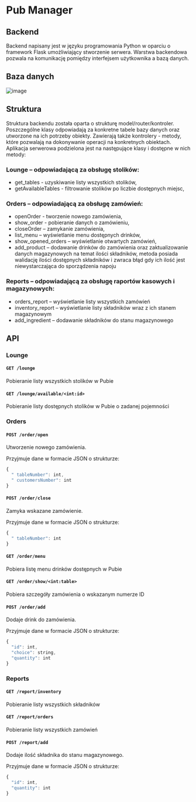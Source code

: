 # Pub Manager
## Backend
Backend napisany jest w języku programowania Python w oparciu o framework Flask umożliwiający stworzenie serwera. Warstwa backendowa pozwala na komunikację pomiędzy interfejsem użytkownika a bazą danych.

## Baza danych

![image](https://github.com/RafalG1991/projekt_pub/assets/92755273/8e99174e-ff6a-46a6-93f6-db26ae09ae31)


## Struktura
Struktura backendu została oparta o strukturę model/router/kontroler. Poszczególne klasy odpowiadają za konkretne tabele bazy danych oraz utworzone na ich potrzeby obiekty. Zawierają także kontrolery - metody, które pozwalają na dokonywanie operacji na konkretnych obiektach.
Aplikacja serwerowa podzielona jest na następujące klasy i dostępne w nich metody:
### Lounge – odpowiadającą za obsługę stolików:
- get_tables - uzyskiwanie listy wszystkich stolików,
- getAvailableTables - filtrowanie stolików po liczbie dostępnych miejsc,

### Orders – odpowiadającą za obsługę zamówień: 
- openOrder - tworzenie nowego zamówienia,
- show_order - pobieranie danych o zamówieniu,
- closeOrder – zamykanie zamówienia,
- list_menu – wyświetlanie menu dostępnych drinków,
- show_opened_orders – wyświetlanie otwartych zamówień,
- add_product – dodawanie drinków do zamówienia oraz zaktualizowanie danych magazynowych na temat ilości składników, metoda posiada walidację ilości dostępnych składników i zwraca błąd gdy ich ilość jest niewystarczająca do sporządzenia napoju

### Reports – odpowiadającą za obsługę raportów kasowych i magazynowych:
- orders_report – wyświetlanie listy wszystkich zamówień
- inventory_report – wyświetlanie listy składników wraz z ich stanem magazynowym
- add_ingredient – dodawanie składników do stanu magazynowego


## API
### Lounge
#### `GET /lounge`
<p> 
  Pobieranie listy wszystkich stolików w Pubie
</p>

#### `GET /lounge/available/<int:id>`
<p> 
  Pobieranie listy dostępnych stolików w Pubie o zadanej pojemności
</p>

### Orders
#### `POST /order/open`
<p> 
  Utworzenie nowego zamówienia. 
</p>
<p>
Przyjmuje dane w formacie JSON o strukturze:

```javascript
{
  " tableNumber": int,
  " customersNumber": int
}
```
</p>

#### `POST /order/close`
<p> 
  Zamyka wskazane zamówienie.
</p>
<p>
Przyjmuje dane w formacie JSON o strukturze:

```javascript
{
  " tableNumber": int
}
```
</p>

#### `GET /order/menu`
<p> 
  Pobiera listę menu drinków dostępnych w Pubie
</p>

#### `GET /order/show/<int:table>`
<p> 
  Pobiera szczegóły zamówienia o wskazanym numerze ID
</p>

#### `POST /order/add`
<p> 
 Dodaje drink do zamówienia.
</p>
<p>
Przyjmuje dane w formacie JSON o strukturze:

```javascript
{
  "id": int,
  "choice": string,
  "quantity": int
}
```
</p>

### Reports
#### `GET /report/inventory`
<p> 
 Pobieranie listy wszystkich składników
</p>

#### `GET /report/orders`
<p> 
 Pobieranie listy wszystkich zamówień
</p>

#### `POST /report/add`
<p> 
 Dodaje ilość składnika do stanu magazynowego.
</p>
<p>
Przyjmuje dane w formacie JSON o strukturze:

```javascript
{
  "id": int,
  "quantity": int
}
```
</p>
